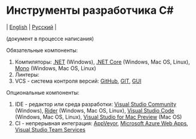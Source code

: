 # Инструменты разработчика C#
| [English](README.md) | [Русский](README.ru.md) |

(документ в процессе написания)

Обязательные компоненты:
  1. Компиляторы: [.NET](https://www.microsoft.com/net/download/framework) (Windows),  [.NET Core](https://www.microsoft.com/net/download/core) (Windows, Mac OS, Linux), [Mono](http://www.mono-project.com/download/) (Windows, Mac OS, Linux)
  2. Линтеры:
  3. VCS - система контроля версий: [GitHub](https://github.com/), [GIT](https://git-scm.com/), [GUI](https://desktop.github.com/)

Опциональные компоненты:
  1. IDE - редактор или среда разработки: [Visual Studio Community](https://www.visualstudio.com/downloads/) (Windows), [Rider](https://www.jetbrains.com/rider/download/) (Windows, Mac OS, Linux), [Visual Studio Code](https://code.visualstudio.com) (Windows, Mac OS, Linux), [Visual Studio for Mac Preview](https://www.visualstudio.com/vs/visual-studio-mac/) (Mac OS)
  2. CI - непрерывная интеграция: [AppVeyor](https://www.appveyor.com), [Microsoft Azure Web Apps](https://azure.microsoft.com/en-us/services/app-service/web/), [Visual Studio Team Services](https://www.visualstudio.com/team-services/)
